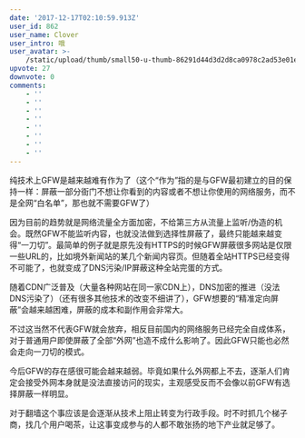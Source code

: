 ```yaml
---
date: '2017-12-17T02:10:59.913Z'
user_id: 862
user_name: Clover
user_intro: 哦
user_avatar: >-
    /static/upload/thumb/small50-u-thumb-86291d44d3d2d8ca0978c2ad53e01e032f0bdee83ee.png
upvote: 27
downvote: 0
comments:
    - ''
    - ''
    - ''
    - ''
    - ''
    - ''
    - ''
    - ''
---
```


<div><p>纯技术上GFW是越来越难有作为了（这个“作为”指的是与GFW最初建立的目的保持一样：屏蔽一部分衙门不想让你看到的内容或者不想让你使用的网络服务，而不是全网“白名单”，那也就不需要GFW了）</p><p>因为目前的趋势就是网络流量全方面加密，不给第三方从流量上监听/伪造的机会。既然GFW不能监听内容，也就没法做到选择性屏蔽了，最终只能越来越变得“一刀切”。最简单的例子就是原先没有HTTPS的时候GFW屏蔽很多网站是仅限一些URL的，比如境外新闻站的某几个新闻内容页。但随着全站HTTPS已经变得不可能了，也就变成了DNS污染/IP屏蔽这种全站完蛋的方式。</p><p>随着CDN广泛普及（大量各种网站在同一家CDN上），DNS加密的推进（没法DNS污染了）（还有很多其他技术的改变不细讲了），GFW想要的“精准定向屏蔽”会越来越困难，屏蔽的成本和副作用会非常大。</p><p>不过这当然不代表GFW就会放弃，相反目前国内的网络服务已经完全自成体系，对于普通用户即使屏蔽了全部“外网”也造不成什么影响了。因此GFW只能也必然会走向一刀切的模式。</p><p>今后GFW的存在感很可能会越来越弱。毕竟如果什么外网都上不去，逐渐人们肯定会接受外网本身就是没法直接访问的现实，主观感受反而不会像以前GFW有选择屏蔽一样明显。</p><p>对于翻墙这个事应该是会逐渐从技术上阻止转变为行政手段。时不时抓几个梯子商，找几个用户喝茶，让这事变成参与的人都不敢张扬的地下产业就足够了。<br></p></div>

